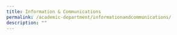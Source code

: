 ```yaml
---
title: Information & Communications
permalink: /academic-department/informationandcommunications/
description: ""
---
```

